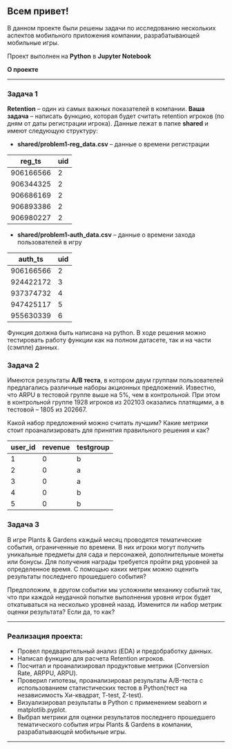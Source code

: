 ## **Всем привет!**

В данном проекте были решены задачи по исследованию нескольких аспектов мобильного приложения компании, разрабатывающей мобильные игры.

Проект выполнен на **Python** в **Jupyter Notebook**

**О проекте**

<hr>

### **Задача 1** 
**Retention** – один из самых важных показателей в компании. **Ваша задача** – написать функцию, которая будет 
считать retention игроков (по дням от даты регистрации игрока). Данные лежат в папке **shared** и имеют следующую структуру:

* **shared/problem1-reg_data.csv** – данные о времени регистрации

| reg_ts    |uid| 
|-----------|---|
| 906166566 | 2 | 
| 906344325 | 2 | 
| 906686169 | 2 | 
| 906893386 | 2 | 
| 906980227 | 2 | 

* **shared/problem1-auth_data.csv** – данные о времени захода пользователей в игру

| auth_ts   |uid| 
|-----------|---|
| 906166566 | 2 | 
| 924422172 | 3 | 
| 937374732 | 4 | 
| 947425117 | 5 | 
| 955630339 | 6 | 

Функция должна быть написана на python. В ходе решения можно тестировать работу функции как на полном датасете, 
так и на части (сэмпле) данных.

### **Задача 2**

Имеются результаты **A/B теста**, в котором двум группам пользователей предлагались различные наборы акционных предложений. Известно, что ARPU в тестовой группе выше на 5%, чем в контрольной. При этом в контрольной группе 1928 игроков из 202103 оказались платящими, а в тестовой – 1805 из 202667.

Какой набор предложений можно считать лучшим? Какие метрики стоит проанализировать для принятия правильного решения и как?

| user_id |revenue|testgroup| 
|---------|-------|---------|
| 1       | 0     |b        |
| 2       | 0     |a        |
| 3       | 0     |a        |
| 4       | 0     |b        |
| 5       | 0     |b        |

### **Задача 3**

В игре Plants & Gardens каждый месяц проводятся тематические события, ограниченные по времени. В них игроки могут получить уникальные предметы для сада и персонажей, дополнительные монеты или бонусы. Для получения награды требуется пройти ряд уровней за определенное время. С помощью каких метрик можно оценить результаты последнего прошедшего события?

Предположим, в другом событии мы усложнили механику событий так, что при каждой неудачной попытке выполнения уровня игрок будет откатываться на несколько уровней назад. Изменится ли набор метрик оценки результата? Если да, то как?

<hr>

### **Реализация проекта:**
* Провел предварительный анализ (EDA) и предобработку данных. 
* Написал функцию для расчета Retention игроков.
* Посчитал и проанализировал продуктовые метрики (Conversion Rate, ARPPU, ARPU).
* Проверил гипотезы, проанализировал результаты А/B-теста с использованием статистических тестов в Python(тест на независимость Хи-квадрат, T-test, Z-test).
* Визуализировал результаты в Python с применением seaborn и matplotlib.pyplot.
* Выбрал метрики для оценки результатов последнего прошедшего тематического события игры Plants & Gardens в компании, разрабатывающей мобильные игры.

<hr>
